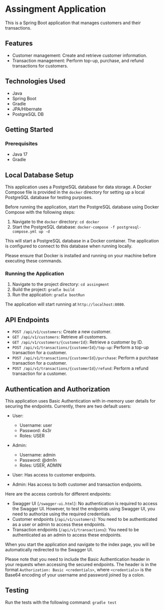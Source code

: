 # Assingment Application

This is a Spring Boot application that manages customers and their transactions.

## Features

- Customer management: Create and retrieve customer information.
- Transaction management: Perform top-up, purchase, and refund transactions for customers.

## Technologies Used

- Java
- Spring Boot
- Gradle
- JPA/Hibernate
- PostgreSQL DB

## Getting Started

### Prerequisites

- Java 17
- Gradle

## Local Database Setup

This application uses a PostgreSQL database for data storage. A Docker Compose file is provided in the `docker` directory for setting up a local PostgreSQL database for testing purposes.

Before running the application, start the PostgreSQL database using Docker Compose with the following steps:

1. Navigate to the `docker` directory: `cd docker`
2. Start the PostgreSQL database: `docker-compose -f postgresql-compose.yml up -d`

This will start a PostgreSQL database in a Docker container. The application is configured to connect to this database when running locally.

Please ensure that Docker is installed and running on your machine before executing these commands.

### Running the Application

1. Navigate to the project directory: `cd assingment`
2. Build the project: `gradle build`
3. Run the application: `gradle bootRun`

The application will start running at `http://localhost:8080`.

## API Endpoints

- `POST /api/v1/customers`: Create a new customer.
- `GET /api/v1/customers`: Retrieve all customers.
- `GET /api/v1/customers/{customerId}`: Retrieve a customer by ID.
- `POST /api/v1/transactions/{customerId}/top-up`: Perform a top-up transaction for a customer.
- `POST /api/v1/transactions/{customerId}/purchase`: Perform a purchase transaction for a customer.
- `POST /api/v1/transactions/{customerId}/refund`: Perform a refund transaction for a customer.

## Authentication and Authorization

This application uses Basic Authentication with in-memory user details for securing the endpoints. Currently, there are two default users:

- User:
    - Username: user
    - Password: 4s3r
    - Roles: USER
- Admin:
    - Username: admin
    - Password: @dm1n
    - Roles: USER, ADMIN

- User: Has access to customer endpoints.
- Admin: Has access to both customer and transaction endpoints.

Here are the access controls for different endpoints:

- Swagger UI (`/swagger-ui.html`): No authentication is required to access the Swagger UI. However, to test the endpoints using Swagger UI, you need to authorize using the required credentials.
- Customer endpoints (`/api/v1/customers`): You need to be authenticated as a user or admin to access these endpoints.
- Transaction endpoints (`/api/v1/transactions`): You need to be authenticated as an admin to access these endpoints.

When you start the application and navigate to the index page, you will be automatically redirected to the Swagger UI.

Please note that you need to include the Basic Authentication header in your requests when accessing the secured endpoints. The header is in the format `Authorization: Basic <credentials>`, where `<credentials>` is the Base64 encoding of your username and password joined by a colon.

## Testing

Run the tests with the following command: `gradle test`